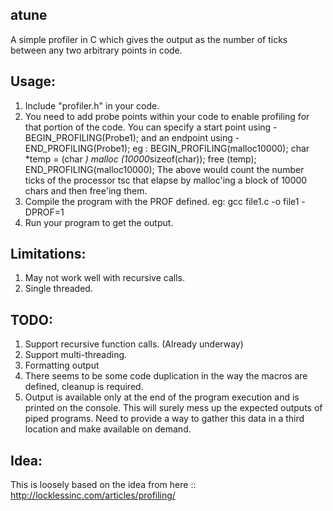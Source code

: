 atune
-----------

A simple profiler in C which gives the output as the number of ticks between any
two arbitrary points in code.

Usage:
------------
1. Include "profiler.h" in your code.
2. You need to add probe points within your code to enable profiling for that
portion of the code.
You can specify a start point using - BEGIN_PROFILING(Probe1);
and an endpoint using          - END_PROFILING(Probe1);
    eg :
  BEGIN_PROFILING(malloc10000);
  char *temp = (char *) malloc (10000*sizeof(char));
  free (temp);
  END_PROFILING(malloc10000);
The above would count the number ticks of the processor tsc that elapse by
malloc'ing a block of 10000 chars and then free'ing them.
3. Compile the program with the PROF defined.
    eg: gcc file1.c -o file1 -DPROF=1
4. Run your program to get the output.

Limitations:
------------
1. May not work well with recursive calls.
2. Single threaded.

TODO:
------------
1. Support recursive function calls. (Already underway)
2. Support multi-threading.
2. Formatting output
3. There seems to be some code duplication in the way the macros are defined,
cleanup is required.
4. Output is available only at the end of the program execution and is printed
on the console. This will surely mess up the expected outputs of piped
programs. Need to provide a way to gather this data in a third location and make
available on demand.

Idea:
------------
This is loosely based on the idea from here :: http://locklessinc.com/articles/profiling/
